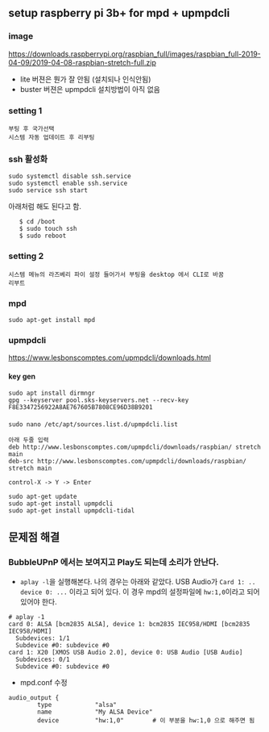 ## setup raspberry pi 3b+ for mpd + upmpdcli

### image
https://downloads.raspberrypi.org/raspbian_full/images/raspbian_full-2019-04-09/2019-04-08-raspbian-stretch-full.zip

- lite 버젼은 뭔가 잘 안됨 (설치되나 인식안됨)
- buster 버젼은 upmpdcli 설치방법이 아직 없음

### setting 1
```
부팅 후 국가선택
시스템 자동 업데이트 후 리부팅
```

### ssh 활성화 
```
sudo systemctl disable ssh.service
sudo systemctl enable ssh.service
sudo service ssh start
```

아래처럼 해도 된다고 함.
```
   $ cd /boot
   $ sudo touch ssh
   $ sudo reboot
```

### setting 2
```
시스템 메뉴의 라즈베리 파이 설정 들어가서 부팅을 desktop 에서 CLI로 바꿈
리부트
```

### mpd
```
sudo apt-get install mpd
```

### upmpdcli

https://www.lesbonscomptes.com/upmpdcli/downloads.html 

#### key gen
```
sudo apt install dirmngr
gpg --keyserver pool.sks-keyservers.net --recv-key F8E3347256922A8AE767605B7808CE96D38B9201
```

#### 
```
sudo nano /etc/apt/sources.list.d/upmpdcli.list

아래 두줄 입력
deb http://www.lesbonscomptes.com/upmpdcli/downloads/raspbian/ stretch main
deb-src http://www.lesbonscomptes.com/upmpdcli/downloads/raspbian/ stretch main

control-X -> Y -> Enter

sudo apt-get update
sudo apt-get install upmpdcli
sudo apt-get install upmpdcli-tidal
```

## 문제점 해결
### BubbleUPnP 에서는 보여지고 Play도 되는데 소리가 안난다.
- `aplay -l`을 실행해본다. 나의 경우는 아래와 같았다. USB Audio가 `Card 1: .. device 0: ...` 이라고 되어 있다. 이 경우 mpd의 설정파일에 `hw:1,0`이라고 되어 있어야 한다.

```
# aplay -1
card 0: ALSA [bcm2835 ALSA], device 1: bcm2835 IEC958/HDMI [bcm2835 IEC958/HDMI]
  Subdevices: 1/1
  Subdevice #0: subdevice #0
card 1: X20 [XMOS USB Audio 2.0], device 0: USB Audio [USB Audio]
  Subdevices: 0/1
  Subdevice #0: subdevice #0
```

- mpd.conf 수정
```
audio_output {
        type            "alsa"
        name            "My ALSA Device"
        device          "hw:1,0"        # 이 부분을 hw:1,0 으로 해주면 됨
 
```
